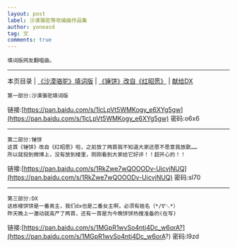 ```yaml
---
layout: post
label: 沙漠骆驼等改编曲作品集
author: yoneasd
tag: 文
comments: true
---
```


    填词版网友翻唱曲。
    
---

本页目录 \| [《沙漠骆驼》填词版](#dxjje)  \| [《锤饼》改自《红昭愿》](#dxjja)  \| [献给DX](#dxjjb)


<a name="dxjje"></a>

    第一部分:沙漠骆驼填词版
    
链接:[https://pan.baidu.com/s/1lcLpVt5WMKogy_e6XYg5gw](https://pan.baidu.com/s/1lcLpVt5WMKogy_e6XYg5gw) 密码:o6x6

---

<a name="dxjja"></a>

    第二部分:锤饼
    这首《锤饼》改自《红昭愿》啦，之前放了两首我不知道大家还愿不愿意我放歌……
    所以就投到微博上，没有放到楼里，刚刚看到大家给它好评！！超开心的！！
    
链接:[https://pan.baidu.com/s/1RkZwe7wQOOODv-UicvjNUQ](https://pan.baidu.com/s/1RkZwe7wQOOODv-UicvjNUQ) 密码:sl70
    

---

<a name="dxjjb"></a>

    第三部分:DX
    这栋楼饼饼是一番男主，我们dx也是二番女主啊，必须有姓名（*/∇＼*）
    昨天晚上一激动就高产了两首，还有一首是为今晚饼饼热搜准备的(在写)
    
链接:[https://pan.baidu.com/s/1MGpR1wvSo4ntj4Dc_w6orA?](https://pan.baidu.com/s/1MGpR1wvSo4ntj4Dc_w6orA?) 密码:l9zd


